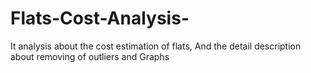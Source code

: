 # Flats-Cost-Analysis-
It analysis about the cost estimation of flats, And the detail description about removing of outliers and Graphs
